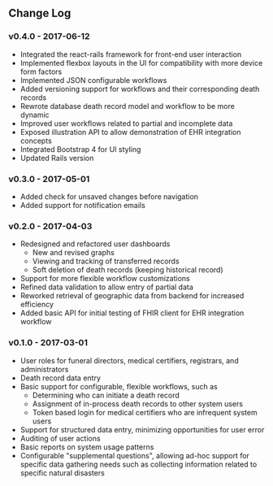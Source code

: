 ## Change Log

### v0.4.0 - 2017-06-12

* Integrated the react-rails framework for front-end user interaction
* Implemented flexbox layouts in the UI for compatibility with more device form factors
* Implemented JSON configurable workflows
* Added versioning support for workflows and their corresponding death records
* Rewrote database death record model and workflow to be more dynamic
* Improved user workflows related to partial and incomplete data
* Exposed illustration API to allow demonstration of EHR integration concepts
* Integrated Bootstrap 4 for UI styling
* Updated Rails version

### v0.3.0 - 2017-05-01

* Added check for unsaved changes before navigation
* Added support for notification emails

### v0.2.0 - 2017-04-03

* Redesigned and refactored user dashboards
  * New and revised graphs
  * Viewing and tracking of transferred records
  * Soft deletion of death records (keeping historical record)
* Support for more flexible workflow customizations
* Refined data validation to allow entry of partial data
* Reworked retrieval of geographic data from backend for increased efficiency
* Added basic API for initial testing of FHIR client for EHR integration workflow

### v0.1.0 - 2017-03-01

* User roles for funeral directors, medical certifiers, registrars, and administrators
* Death record data entry
* Basic support for configurable, flexible workflows, such as
  * Determining who can initiate a death record
  * Assignment of in-process death records to other system users
  * Token based login for medical certifiers who are infrequent system users
* Support for structured data entry, minimizing opportunities for user error
* Auditing of user actions
* Basic reports on system usage patterns
* Configurable "supplemental questions", allowing ad-hoc support for specific data gathering needs such as collecting information related to specific natural disasters

